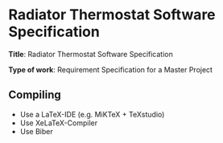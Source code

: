 # Radiator Thermostat Software Specification

**Title**: Radiator Thermostat Software Specification

**Type of work**: Requirement Specification for a Master Project

## Compiling

- Use a LaTeX-IDE (e.g. MiKTeX + TeXstudio)
- Use XeLaTeX-Compiler
- Use Biber